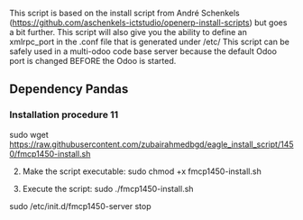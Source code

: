This script is based on the install script from André Schenkels (https://github.com/aschenkels-ictstudio/openerp-install-scripts)
but goes a bit further. This script will also give you the ability to define an xmlrpc_port in the .conf file that is generated under /etc/
This script can be safely used in a multi-odoo code base server because the default Odoo port is changed BEFORE the Odoo is started.


<h2>Dependency Pandas </h2>

<h3>Installation procedure 11</h3>

sudo wget https://raw.githubusercontent.com/zubairahmedbgd/eagle_install_script/1450/fmcp1450-install.sh

2. Make the script executable:
sudo chmod +x fmcp1450-install.sh

3. Execute the script:
sudo ./fmcp1450-install.sh



sudo /etc/init.d/fmcp1450-server stop


```
